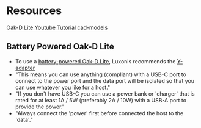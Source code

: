 # Resources
[Oak-D Lite Youtube Tutorial](https://www.youtube.com/watch?v=7BkHcJu57Cg)
[cad-models](https://github.com/luxonis/depthai-hardware/tree/master/DM9095_OAK-D-LITE_DepthAI_USB3C)

## Battery Powered Oak-D Lite
* To use a [battery-powered Oak-D Lite](https://discuss.luxonis.com/d/1767-powering-oak-d-lite), Luxonis recommends the [Y-adapter](https://docs.luxonis.com/projects/hardware/en/latest/pages/DM6010/#y-adapter)
* "This means you can use anything (compliant) with a USB-C port to connect to the power port and the data port will be isolated so that you can use whatever you like for a host."
* "If you don't have USB-C you can use a power bank or 'charger' that is rated for at least 1A / 5W (preferably 2A / 10W) with a USB-A port to provide the power."
* "Always connect the 'power' first before connected the host to the 'data'."